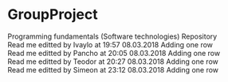 # GroupProject
Programming fundamentals (Software technologies) Repository  
Read me editted by Ivaylo at 19:57 08.03.2018
Adding one row
<br />
Read me editted by Pancho at 20:05 08.03.2018
Adding one row
<br />
Read me editted by Teodor at 20:27 08.03.2018
Adding one row
<br />
Read me editted by Simeon at 23:12 08.03.2018
Adding one row